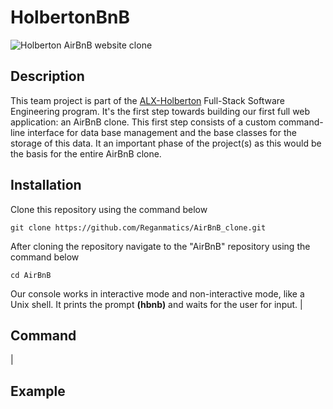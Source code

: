 # HolbertonBnB

![Holberton AirBnB website clone](https://camo.githubusercontent.com/8f0a6c42cd692f81f959778174d8192b702ef18c07fcf532208b9fcf73a77774/68747470733a2f2f646176696b616e692e73332e65752d776573742d332e616d617a6f6e6177732e636f6d2f696d616765732f686f6c626572746f6e2f686f6c626572746f6e2e706e67)
																	

## Description

This team project is part of the [ALX-Holberton](https://www.alxafrica.com/) Full-Stack Software Engineering program. It's the first step towards building our first full web application: an AirBnB clone. This first step consists of a custom command-line interface for data base management and the base classes for the storage of this data. It an important phase of the project(s) as this would be the basis for the entire AirBnB clone.

## Installation
Clone this repository using the command below

    git clone https://github.com/Reganmatics/AirBnB_clone.git
 After cloning the repository navigate to the "AirBnB" repository using the command below
 

    cd AirBnB

Our console works in interactive mode and non-interactive mode, like a Unix shell. It prints the prompt **(hbnb)** and waits for the user for input.
|

## Command

|  

## Example

